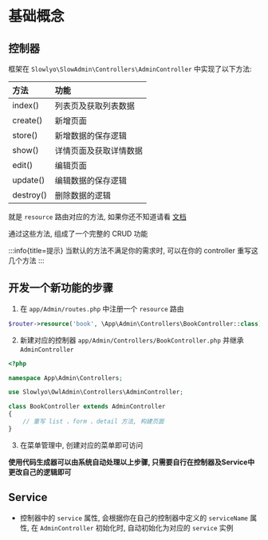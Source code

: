 # 基础概念

## 控制器

框架在 `Slowlyo\SlowAdmin\Controllers\AdminController` 中实现了以下方法:

| 方法        | 功能          |
|:----------|:------------|
| index()   | 列表页及获取列表数据  |
| create()  | 新增页面        |
| store()   | 新增数据的保存逻辑   |
| show()    | 详情页面及获取详情数据 |
| edit()    | 编辑页面        |
| update()  | 编辑数据的保存逻辑   |
| destroy() | 删除数据的逻辑     |



就是 `resource` 路由对应的方法, 如果你还不知道请看 [文档](https://learnku.com/docs/laravel/9.x/controllers/12212#resource-controllers)

通过这些方法, 组成了一个完整的 CRUD 功能

:::info{title=提示}
当默认的方法不满足你的需求时, 可以在你的 controller 重写这几个方法
:::



## 开发一个新功能的步骤

1. 在 `app/Admin/routes.php` 中注册一个 `resource` 路由

```php
$router->resource('book', \App\Admin\Controllers\BookController::class);
```

2. 新建对应的控制器 `app/Admin/Controllers/BookController.php` 并继承 `AdminController`

```php
<?php

namespace App\Admin\Controllers;

use Slowlyo\OwlAdmin\Controllers\AdminController;

class BookController extends AdminController
{
    // 重写 list 、form 、detail 方法, 构建页面
}
```

3. 在菜单管理中, 创建对应的菜单即可访问



__使用代码生成器可以由系统自动处理以上步骤, 只需要自行在控制器及Service中更改自己的逻辑即可__



## Service

- 控制器中的 `service` 属性, 会根据你在自己的控制器中定义的 `serviceName` 属性, 在 `AdminController` 初始化时, 自动初始化为对应的 `service` 实例

